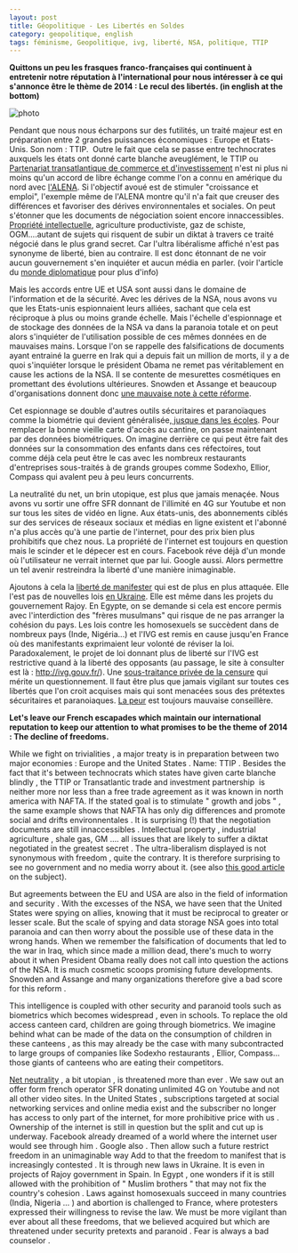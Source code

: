 ```yaml
---
layout: post
title: Géopolitique - Les Libertés en Soldes
category: geopolitique, english
tags: féminisme, Geopolitique, ivg, liberté, NSA, politique, TTIP
---
```

**Quittons un peu les frasques franco-françaises qui continuent à entretenir notre réputation à l'international pour nous intéresser à ce qui s'annonce être le thème de 2014 : Le recul des libertés. (in english at the bottom)**


![photo](http://irresponsibility.files.wordpress.com/2010/05/170763_america_freedom_for_sale_1.jpg)

Pendant que nous nous écharpons sur des futilités, un traité majeur est en préparation entre 2 grandes puissances économiques : Europe et Etats-Unis. Son nom : TTIP.  Outre le fait que cela se passe entre technocrates auxquels les états ont donné carte blanche aveuglément, le TTIP ou <a href="http://ec.europa.eu/trade/policy/in-focus/ttip/index_fr.htm">Partenariat transatlantique de commerce et d'investissement</a> n'est ni plus ni moins qu'un accord de libre échange comme l'on a connu en amérique du nord avec <a href="http://www.bilaterals.org/?les-quatorze-ans-de-l-alena-et-la&amp;lang=en">l'ALENA</a>. Si l'objectif avoué est de stimuler "croissance et emploi", l'exemple même de l'ALENA montre qu'il n'a fait que creuser des différences et favoriser des dérives environnentales et sociales. On peut s'étonner que les documents de négociation soient encore innaccessibles. <a href="http://www.contrelacour.fr/propriete-intellectuelle-ttip-commission-outrepasse-mandat/">Propriété intellectuelle</a>, agriculture productiviste, gaz de schiste, OGM....autant de sujets qui risquent de subir un diktat à travers ce traité négocié dans le plus grand secret. Car l'ultra libéralisme affiché n'est pas synonyme de liberté, bien au contraire. Il est donc étonnant de ne voir aucun gouvernement s'en inquiéter et aucun média en parler. (voir l'article du <a href="http://www.monde-diplomatique.fr/2013/11/WALLACH/49803">monde diplomatique</a> pour plus d'info)

Mais les accords entre UE et USA sont aussi dans le domaine de l'information et de la sécurité. Avec les dérives de la NSA, nous avons vu que les Etats-unis espionnaient leurs alliées, sachant que cela est réciproque à plus ou moins grande échelle. Mais l'échelle d'espionnage et de stockage des données de la NSA va dans la paranoia totale et on peut alors s'inquiéter de l'utilisation possible de ces mêmes données en de mauvaises mains. Lorsque l'on se rappelle des falsifications de documents ayant entrainé la guerre en Irak qui a depuis fait un million de morts, il y a de quoi s'inquiéter lorsque le président Obama ne remet pas véritablement en cause les actions de la NSA. Il se contente de mesurettes cosmétiques en promettant des évolutions ultérieures. Snowden et Assange et beaucoup d'organisations donnent donc <a href="http://www.numerama.com/magazine/28108-nsa-l-eff-donne-une-tres-mauvaise-note-a-la-reforme-d-obama.html">une mauvaise note à cette réforme</a>.

Cet espionnage se double d'autres outils sécuritaires et paranoïaques comme la biométrie qui devient généralisée,<a href="http://www.streetpress.com/sujet/122014-dans-les-etablissements-scolaires-le-juteux-business-de-la-biometrie"> jusque dans les écoles</a>. Pour remplacer la bonne vieille carte d'accès au cantine, on passe maintenant par des données biométriques. On imagine derrière ce qui peut être fait des données sur la consommation des enfants dans ces réfectoires, tout comme déjà cela peut être le cas avec les nombreux restaurants d'entreprises sous-traités à de grands groupes comme Sodexho, Ellior, Compass qui avalent peu à peu leurs concurrents.

La neutralité du net, un brin utopique, est plus que jamais menaçée. Nous avons vu sortir une offre SFR donnant de l'illimité en 4G sur Youtube et non sur tous les sites de vidéo en ligne. Aux états-unis, des abonnements ciblés sur des services de réseaux sociaux et médias en ligne existent et l'abonné n'a plus accès qu'à une partie de l'internet, pour des prix bien plus prohibitifs que chez nous. La propriété de l'internet est toujours en question mais le scinder et le dépecer est en cours. Facebook réve déjà d'un monde où l'utilisateur ne verrait internet que par lui. Google aussi. Alors permettre un tel avenir restreindra la liberté d'une manière inimaginable.

Ajoutons à cela la <a href="http://lesmoutonsenrages.fr/2014/01/19/ukraine-echauffourees-a-la-manif-qui-rassemble-plus-de-200-000-personnes/">liberté de manifester</a> qui est de plus en plus attaquée. Elle l'est pas de nouvelles lois <a href="http://www.lemonde.fr/europe/article/2014/01/19/environ-100-000-manifestants-defient-les-nouvelles-lois-repressives-en-ukraine_4350627_3214.html">en Ukraine</a>. Elle est même dans les projets du gouvernement Rajoy. En Egypte, on se demande si cela est encore permis avec l'interdiction des "frères musulmans" qui risque de ne pas arranger la cohésion du pays. Les lois contre les homosexuels se succèdent dans de nombreux pays (Inde, Nigéria...) et l'IVG est remis en cause jusqu'en France où des manifestants exprimaient leur volonté de réviser la loi. Paradoxalement, le projet de loi donnant plus de liberté sur l'IVG est restrictive quand à la liberté des opposants (au passage, le site à consulter est là : <a href="http://ivg.gouv.fr/">http://ivg.gouv.fr/</a>). Une <a href="http://www.laquadrature.net/fr/egalite-femmes-hommes-lassemblee-nationale-doit-dire-non-a-la-censure-privee">sous-traitance privée de la censure</a> qui mérite un questionnement. Il faut être plus que jamais vigilant sur toutes ces libertés que l'on croit acquises mais qui sont menacées sous des prétextes sécuritaires et paranoiaques. <a title="Toulouse : Debriefing d’une opération" href="http://icezine.wordpress.com/2012/03/22/toulouse-debriefing-dune-operation/">La peur</a> est toujours mauvaise conseillère.


**Let's leave our French escapades which maintain our international reputation to keep our attention to what promises to be the theme of 2014 : The decline of freedoms.**

While we fight on trivialities , a major treaty is in preparation between two major economies : Europe and the United States . Name: TTIP . Besides the fact that it's between technocrats which states have given carte blanche blindly , the TTIP or Transatlantic trade and investment partnership  is neither more nor less than a free trade agreement as it was known in north america with NAFTA. If the stated goal is to stimulate " growth and jobs " , the same example shows that NAFTA has only dig differences and promote social and drifts environnentales . It is surprising (!) that the negotiation documents are still innaccessibles . Intellectual property , industrial agriculture , shale gas, GM .... all issues that are likely to suffer a diktat negotiated in the greatest secret . The ultra-liberalism displayed is not synonymous with freedom , quite the contrary. It is therefore surprising to see no government and no media worry about it. (see also <a href="http://mondediplo.com/2013/12/02tafta">this good article</a> on the subject).

But agreements between the EU and USA are also in the field of information and security . With the excesses of the NSA, we have seen that the United States were spying on allies, knowing that it must be reciprocal to greater or lesser scale. But the scale of spying and data storage NSA goes into total paranoia and can then worry about the possible use of these data in the wrong hands. When we remember the falsification of documents that led to the war in Iraq, which since made a million dead, there's much to worry about it when President Obama really does not call into question the actions of the NSA. It is much cosmetic scoops promising future developments. Snowden and Assange and many organizations therefore give a bad score for this reform .

This intelligence is coupled with other security and paranoid tools such as biometrics which becomes widespread , even in schools. To replace the old access canteen card, children are going through biometrics. We imagine behind what can be made ​​of the data on the consumption of children in these canteens , as this may already be the case with many subcontracted to large groups of companies like Sodexho restaurants , Ellior, Compass... those giants of canteens who are eating their competitors.

<a href="http://www.wired.com/opinion/2014/01/internet-freedom-day-year-net-neutrality/">Net neutrality</a> , a bit utopian , is threatened more than ever . We saw out an offer form french operator SFR donating unlimited 4G on Youtube and not all other video sites. In the United States , subscriptions targeted at social networking services and online media exist and the subscriber no longer has access to only part of the internet, for more prohibitive price with us . Ownership of the internet is still in question but the split and cut up is underway. Facebook already dreamed of a world where the internet user would see through him . Google also . Then allow such a future restrict freedom in an unimaginable way
Add to that the freedom to manifest that is increasingly contested . It is through new laws in Ukraine. It is even in projects of Rajoy government in Spain. In Egypt , one wonders if it is still allowed with the prohibition of " Muslim brothers " that may not fix the country's cohesion . Laws against homosexuals succeed in many countries (India, Nigeria ... ) and abortion is challenged to France, where protesters expressed their willingness to revise the law. We must be more vigilant than ever about all these freedoms, that we believed acquired but which are threatened under security pretexts and paranoid . Fear is always a bad counselor .
